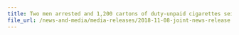 ```yaml
---
title: Two men arrested and 1,200 cartons of duty-unpaid cigarettes seized
file_url: /news-and-media/media-releases/2018-11-08-joint-news-release.pdf
---
```

